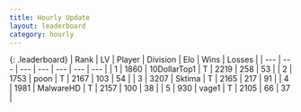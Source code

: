 ```yaml
---
title: Hourly Update
layout: leaderboard
category: hourly
---
```


{: .leaderboard}
| Rank | LV | Player | Division | Elo | Wins | Losses |
| --- | --- | --- | --- | --- | --- | --- |
| <span data-change="0">1</span> | 1860 | <span title="ID: 544310">10DollarTop1</span> | T | <span data-change="0">2219</span> | <span data-change="0">258</span> | <span data-change="0">53</span> |
| <span data-change="1">2</span> | 1753 | <span title="ID: 540690">poon</span> | T | <span data-change="0">2167</span> | <span data-change="0">103</span> | <span data-change="0">54</span> |
| <span data-change="-1">3</span> | 3207 | <span title="ID: 353063">Sktima</span> | T | <span data-change="-13">2165</span> | <span data-change="0">217</span> | <span data-change="1">91</span> |
| <span data-change="0">4</span> | 1981 | <span title="ID: 261794">MalwareHD</span> | T | <span data-change="0">2157</span> | <span data-change="0">100</span> | <span data-change="0">38</span> |
| <span data-change="0">5</span> | 930 | <span title="ID: 556277">vage1</span> | T | <span data-change="0">2105</span> | <span data-change="0">66</span> | <span data-change="0">37</span> |